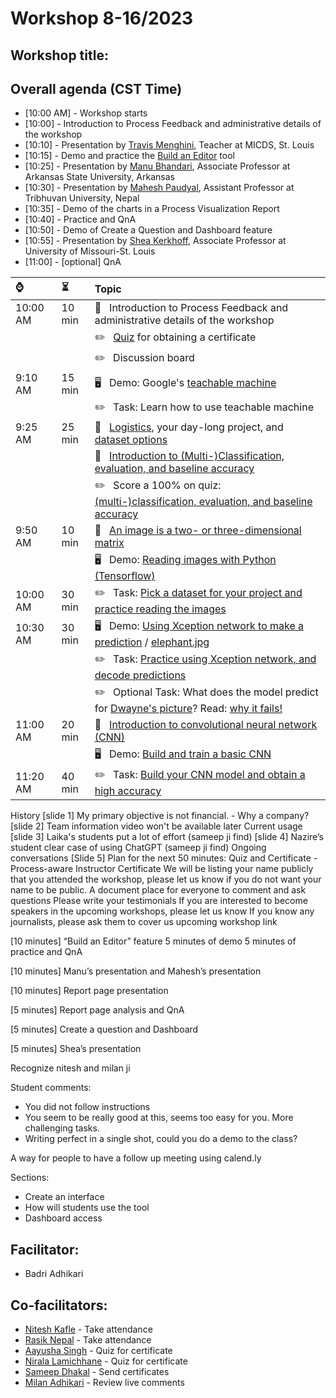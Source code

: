 # Workshop 8-16/2023
## Workshop title: 
## Overall agenda (CST Time)
- [10:00 AM] - Workshop starts
- [10:00] - Introduction to Process Feedback and administrative details of the workshop
- [10:10] - Presentation by [Travis Menghini](https://www.linkedin.com/in/travismenghini/), Teacher at MICDS, St. Louis
- [10:15] - Demo and practice the [Build an Editor](https://www.processfeedback.org/buildeditor) tool
- [10:25] - Presentation by [Manu Bhandari](https://www.linkedin.com/in/manu-bhandari/), Associate Professor at Arkansas State University, Arkansas
- [10:30] - Presentation by [Mahesh Paudyal](https://www.linkedin.com/in/mahesh-paudyal-mahesh-kathmandu-9601a854/), Assistant Professor at Tribhuvan University, Nepal
- [10:35] - Demo of the charts in a Process Visualization Report
- [10:40] - Practice and QnA
- [10:50] - Demo of Create a Question and Dashboard feature
- [10:55] - Presentation by [Shea Kerkhoff](https://www.linkedin.com/in/mskerkhoff/), Associate Professor at University of Missouri-St. Louis
- [11:00] - [optional] QnA


| ⌚ | ⏳  |  Topic |
|:----------|:-------------|:------|
| 10:00 AM |   10 min  |  📖 &nbsp; Introduction to Process Feedback and administrative details of the workshop |
|          |           |  ✏️ &nbsp;  [Quiz](https://forms.gle/54mPpkyVYFH5VgD1A) for obtaining a certificate |
|          |           |  ✏️ &nbsp;  Discussion board |
|  9:10 AM |   15 min  | 🖥️  &nbsp;  Demo: Google's [teachable machine](https://teachablemachine.withgoogle.com/) |
|          |           | ✏️ &nbsp;    Task: Learn how to use teachable machine |
|  9:25 AM |   25 min  | 📖 &nbsp;   [Logistics](./logistics.md), your day-long project, and [dataset options](./dataset-options.md) |
|          |           | 📖 &nbsp;   [Introduction to (Multi-)Classification, evaluation, and baseline accuracy](https://docs.google.com/presentation/d/1KO8m8KUztqeQVkZCqBlXXq1NpNR9OQJLfoSQofcr17U/edit?usp=sharing) |
|          |           | ✏️ &nbsp;    Score a 100% on quiz: [(multi-)classification, evaluation, and baseline accuracy](https://docs.google.com/forms/d/e/1FAIpQLSer0upR_0EZ0Mhg30mxGQ9wdXpT-4Icn5BxFYQr-Fj-Q7rKrw/viewform?usp=sf_link) |
|  9:50 AM |   10 min  | 📖 &nbsp;   [An image is a two- or three-dimensional matrix](./an-image-is-simply-a-matrix.md) |
|          |           | 🖥️  &nbsp;  Demo: [Reading images with Python (Tensorflow)](https://colab.research.google.com/drive/1iKqohQGUrNAR9EVi9h-hWQYTs_KMXSBE?usp=sharing) | 
| 10:00 AM |   30 min  | ✏️ &nbsp;    Task: [Pick a dataset for your project and practice reading the images](./task-reading-images.md) |
| 10:30 AM |   30 min  | 🖥️  &nbsp;  Demo: [Using Xception network to make a prediction](https://colab.research.google.com/drive/1QANBjREp_pBvIpXbrxZtebqy-pD0SIKS?usp=sharing) / [elephant.jpg](./elephant.jpg) |
|          |           | ✏️ &nbsp;    Task: [Practice using Xception network, and decode predictions](./task-xception.md) |
|          |           | ✏️ &nbsp;    Optional Task: What does the model predict for [Dwayne's picture](./dwayne.jpg)? Read: [why it fails!](https://www.wired.com/story/researchers-blur-faces-launched-thousand-algorithms/) |
| 11:00 AM |   20 min  | 📖 &nbsp;   [Introduction to convolutional neural network (CNN)](https://docs.google.com/presentation/d/1HOCTqT-oJKRaQrcGpSXfKcItmdsHwlBw7_XbmV2ha6g/edit?usp=sharing) |
|          |           | 🖥️  &nbsp;  Demo: [Build and train a basic CNN](https://colab.research.google.com/drive/1hj8x-R3Y2uBgDrSufkoGusL24pXDjP-S?usp=sharing) |
| 11:20 AM |   40 min  | ✏️ &nbsp;    Task: [Build your CNN model and obtain a high accuracy](./task-cnn.md) |



History
[slide 1] My primary objective is not financial. - Why a company?
[slide 2] Team information
video won't be available later 
Current usage
[slide 3] Laika's students put a lot of effort (sameep ji find)
[slide 4] Nazire’s student clear case of using ChatGPT (sameep ji find)
Ongoing conversations
[Slide 5] Plan for the next 50 minutes:
Quiz and Certificate - Process-aware Instructor Certificate
We will be listing your name publicly that you attended the workshop, please let us know if you do not want your name to be public.
A document place for everyone to comment and ask questions
Please write your testimonials
If you are interested to become speakers in the upcoming workshops, please let us know
If you know any journalists, please ask them to cover us
upcoming workshop link

[10 minutes] “Build an Editor” feature
5 minutes of demo
5 minutes of practice and QnA

[10 minutes] Manu’s presentation and Mahesh’s presentation

[10 minutes] Report page presentation

[5 minutes] Report page analysis and QnA

[5 minutes] Create a question and Dashboard

[5 minutes] Shea’s presentation




Recognize nitesh and milan ji

Student comments:
- You did not follow instructions
- You seem to be really good at this, seems too easy for you. More challenging tasks.
- Writing perfect in a single shot, could you do a demo to the class?

A way for people to have a follow up meeting using calend.ly




Sections:
- Create an interface
- How will students use the tool
- Dashboard access

## Facilitator:
* Badri Adhikari

## Co-facilitators:
* [Nitesh Kafle](https://www.linkedin.com/in/niteshkafle/) - Take attendance
* [Rasik Nepal](https://www.linkedin.com/in/rasik-nepal-648559230/) - Take attendance
* [Aayusha Singh](https://www.linkedin.com/in/aayusha-singh-479354280/) - Quiz for certificate
* [Nirala Lamichhane](https://www.linkedin.com/in/nirala-lamichhane-360651165/) - Quiz for certificate
* [Sameep Dhakal](https://www.linkedin.com/in/sameep-dhakal-082155154/) - Send certificates
* [Milan Adhikari](https://www.linkedin.com/in/adhikarimilan/) - Review live comments




